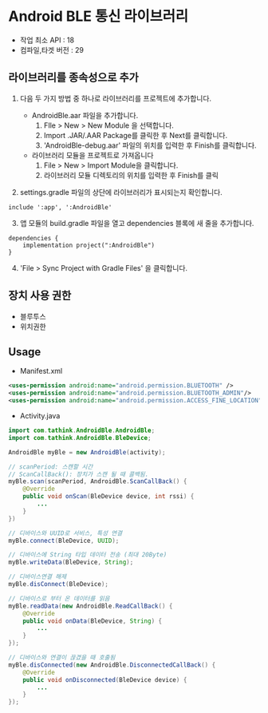 # Android BLE 통신 라이브러리

- 작업 최소 API : 18 
- 컴파일,타겟 버전 : 29

## 라이브러리를 종속성으로 추가
1. 다음 두 가지 방법 중 하나로 라이브러리를 프로젝트에 추가합니다. 
    - AndroidBle.aar 파일을 추가합니다.  
        1. FIle > New > New Module 을 선택합니다.  
        2. Import .JAR/.AAR Package를 클릭한 후 Next를 클릭합니다.  
        3. 'AndroidBle-debug.aar' 파일의 위치를 입력한 후 Finish를 클릭합니다.
    - 라이브러리 모듈을 프로젝트로 가져옵니다  
        1. File > New > Import Module을 클릭합니다.  
        2. 라이브러리 모듈 디렉토리의 위치를 입력한 후 Finish를 클릭

2. settings.gradle 파일의 상단에 라이브러리가 표시되는지 확인합니다.
```
include ':app', ':AndroidBle'
```
3. 앱 모듈의 build.gradle 파일을 열고 dependencies 블록에 새 줄을 추가합니다.
```
dependencies {
    implementation project(":AndroidBle")
}
```
4. 'File > Sync Project with Gradle Files' 을 클릭합니다.

## 장치 사용 권한
 - 블루투스
 - 위치권한

## Usage

- Manifest.xml
``` xml
<uses-permission android:name="android.permission.BLUETOOTH" />
<uses-permission android:name="android.permission.BLUETOOTH_ADMIN"/>
<uses-permission android:name="android.permission.ACCESS_FINE_LOCATION"/>
```

- Activity.java
``` java
import com.tathink.AndroidBle.AndroidBle;
import com.tathink.AndroidBle.BleDevice;

AndroidBle myBle = new AndroidBle(activity);

// scanPeriod: 스캔할 시간
// ScanCallBack(): 장치가 스캔 될 때 콜백됨.
myBle.scan(scanPeriod, AndroidBle.ScanCallBack() {
    @Override
    public void onScan(BleDevice device, int rssi) {
        ...
    }
})

// 디바이스와 UUID로 서비스, 특성 연결
myBle.connect(BleDevice, UUID); 

// 디바이스에 String 타입 데이터 전송 (최대 20Byte)
myBle.writeData(BleDevice, String); 

// 디바이스연결 해제
myBle.disConnect(BleDevice);

// 디바이스로 부터 온 데이터를 읽음
myBle.readData(new AndroidBle.ReadCallBack() {
    @Override
    public void onData(BleDevice, String) {
        ...
    }
});

// 디바이스와 연결이 끊겼을 때 호출됨
myBle.disConnected(new AndroidBle.DisconnectedCallBack() {
    @Override
    public void onDisconnected(BleDevice device) {
        ...
    }
});

```